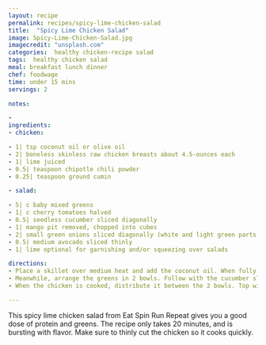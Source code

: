 ```yaml
---
layout: recipe
permalink: recipes/spicy-lime-chicken-salad
title:  "Spicy Lime Chicken Salad"
image: Spicy-Lime-Chicken-Salad.jpg
imagecredit: "unsplash.com"
categories:  healthy chicken-recipe salad
tags:  healthy chicken salad
meal: breakfast lunch dinner
chef: foodwage
time: under 15 mins
servings: 2

notes:

- 
ingredients:
- chicken:

- 1| tsp coconut oil or olive oil
- 2| boneless skinless raw chicken breasts about 4.5-ounces each
- 1| lime juiced
- 0.5| teaspoon chipotle chili powder
- 0.25| teaspoon ground cumin

- salad:

- 5| c baby mixed greens
- 1| c cherry tomatoes halved
- 0.5| seedless cucumber sliced diagonally
- 1| mango pit removed, chopped into cubes
- 2| small green onions sliced diagonally (white and light green parts)
- 0.5| medium avocado sliced thinly
- 1| lime optional for garnishing and/or squeezing over salads

directions:
- Place a skillet over medium heat and add the coconut oil. When fully melted, add the thinly sliced chicken, followed by the lime juice. Sprinkle the paprika and cumin over top of the chicken and stir occasionally until all the pieces are cooked through.
- Meanwhile, arrange the greens in 2 bowls. Follow with the cucumber slices, tomatoes, mango cubes, and green onion, lining them up in rows (for extra pretty points!)
- When the chicken is cooked, distribute it between the 2 bowls. Top with avocado slices and serve with additional lime wedges.

---
```


This spicy lime chicken salad from Eat Spin Run Repeat gives you a good dose of protein and greens. The recipe only takes 20 minutes, and is bursting with flavor. Make sure to thinly cut the chicken so it cooks quickly.
